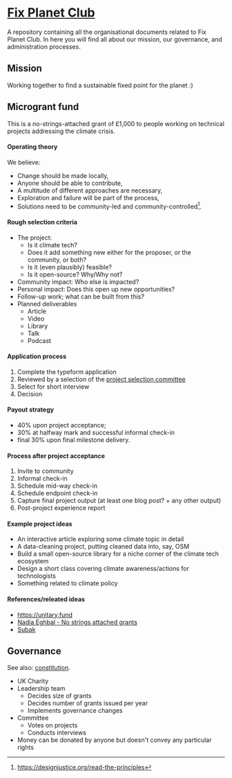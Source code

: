 # [Fix Planet Club](https://fixplanet.club)

A repository containing all the organisational documents related to Fix Planet Club. In here you will find all about our mission, our governance, and administration processes.

## Mission

Working together to find a sustainable fixed point for the planet :)


## Microgrant fund

This is a no-strings-attached grant of £1,000 to people working on technical projects addressing the climate crisis.


#### Operating theory

We believe:

- Change should be made locally,
- Anyone should be able to contribute,
- A multitude of different approaches are necessary,
- Exploration and failure will be part of the process,
- Solutions need to be community-led and community-controlled[^community].

[^community]: [^community]: https://designjustice.org/read-the-principles


#### Rough selection criteria

- The project:
  - Is it climate tech?
  - Does it add something new either for the proposer, or the community, or both?
  - Is it (even plausibly) feasible?
  - Is it open-source? Why/Why not?
- Community impact: Who else is impacted?
- Personal impact: Does this open up new opportunities?
- Follow-up work; what can be built from this?
- Planned deliverables
  - Article
  - Video
  - Library
  - Talk
  - Podcast


#### Application process

1. Complete the typeform application
2. Reviewed by a selection of the [project selection committee](./committee.md)
3. Select for short interview
4. Decision


#### Payout strategy

- 40% upon project acceptance;
- 30% at halfway mark and successful informal check-in
- final 30% upon final milestone delivery.


#### Process after project acceptance

1. Invite to community
2. Informal check-in
3. Schedule mid-way check-in
4. Schedule endpoint check-in
5. Capture final project output (at least one blog post? + any other output)
6. Post-project experience report


#### Example project ideas

- An interactive article exploring some climate topic in detail
- A data-cleaning project, putting cleaned data into, say, OSM
- Build a small open-source library for a niche corner of the climate tech ecosystem
- Design a short class covering climate awareness/actions for technologists
- Something related to climate policy


#### References/releated ideas

- <https://unitary.fund>
- [Nadia Eghbal - No strings attached grants](https://medium.com/@nayafia/5-000-no-strings-attached-9e7b95d33e50)
- [Subak](https://subak.org/fellowship)


## Governance

See also: [constitution](https://github.com/FixPlanet/org/issues/9).

- UK Charity
- Leadership team
  - Decides size of grants
  - Decides number of grants issued per year
  - Implements governance changes
- Committee
  - Votes on projects
  - Conducts interviews
- Money can be donated by anyone but doesn't convey any particular rights
